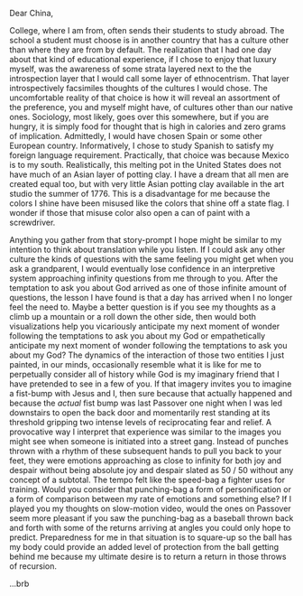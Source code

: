 Dear China,

College, where I am from, often sends their students to study abroad. The school a student must choose is in another country that has a culture other than where they are from by default. The realization that I had one day about that kind of educational experience, if I chose to enjoy that luxury myself, was the awareness of some strata layered next to the the introspection layer that I would call some layer of ethnocentrism. That layer introspectively facsimiles thoughts of the cultures I would chose. The uncomfortable reality of that choice is how it will reveal an assortment of the preference, you and myself might have, of cultures other than our native ones. Sociology, most likely, goes over this somewhere, but if you are hungry, it is simply food for thought that is high in calories and zero grams of implication. Admittedly, I would have chosen Spain or some other European country. Informatively, I chose to study Spanish to satisfy my foreign language requirement. Practically, that choice was because Mexico is to my south. Realistically, this melting pot in the United States does not have much of an Asian layer of potting clay. I have a dream that all men are created equal too, but with very little Asian potting clay available in the art studio the summer of 1776. This is a disadvantage for me because the colors I shine have been misused like the colors that shine off a state flag. I wonder if those that misuse color also open a can of paint with a screwdriver.

Anything you gather from that story-prompt I hope might be similar to my intention to think about translation while you listen. If I could ask any other culture the kinds of questions with the same feeling you might get when you ask a grandparent, I would eventually lose confidence in an interpretive system approaching infinity questions from me through to you. After the temptation to ask you about God arrived as one of those infinite amount of questions, the lesson I have found is that a day has arrived when I no longer feel the need to. Maybe a better question is if you see my thoughts as a climb up a mountain or a roll down the other side, then would both visualizations help you vicariously anticipate my next moment of wonder following the temptations to ask you about my God or empathetically anticipate my next moment of wonder following the temptations to ask you about my God? The dynamics of the interaction of those two entities I just painted, in our minds, occasionally resemble what it is like for me to perpetually consider all of history while God is my imaginary friend that I have pretended to see in a few of you. If that imagery invites you to imagine a fist-bump with Jesus and I, then sure because that actually happened and because the _actual_ fist bump was last Passover one night when I was led downstairs to open the back door and momentarily rest standing at its threshold gripping two intense levels of reciprocating fear and relief. A provocative way I interpret that experience was similar to the images you might see when someone is initiated into a street gang. Instead of punches thrown with a rhythm of these subsequent hands to pull you back to your feet, they were emotions approaching as close to infinity for both joy and despair without being absolute joy and despair slated as 50 / 50 without any concept of a subtotal. The tempo felt like the speed-bag a fighter uses for training. Would you consider that punching-bag a form of personification or a form of comparison between my rate of emotions and something else? If I played you my thoughts on slow-motion video, would the ones on Passover seem more pleasant if you saw the punching-bag as a baseball thrown back and forth with some of the returns arriving at angles you could only hope to predict. Preparedness for me in that situation is to square-up so the ball has my body could provide an added level of protection from the ball getting behind me because my ultimate desire is to return a return in those throws of recursion.


...brb
